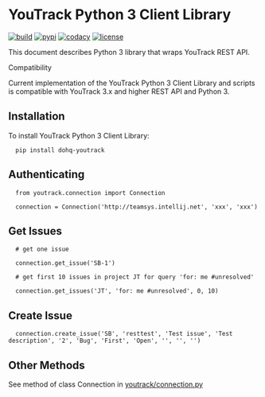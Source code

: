 YouTrack Python 3 Client Library
================================

[![build](https://travis-ci.org/devopshq/youtrack.svg?branch=master)](https://travis-ci.org/devopshq/youtrack) [![pypi](https://img.shields.io/pypi/v/dohq-youtrack.svg)](https://pypi.python.org/pypi/dohq-youtrack) [![codacy](https://api.codacy.com/project/badge/Grade/30f18d23f1a5481cb3c5ca6570458ad7)](https://www.codacy.com/app/tim55667757/youtrack/dashboard) [![license](https://img.shields.io/pypi/l/dohq-youtrack.svg)](https://github.com/devopshq/youtrack/blob/master/LICENSE)

This document describes Python 3 library that wraps YouTrack REST API.

Compatibility

Current implementation of the YouTrack Python 3 Client Library and scripts is compatible with YouTrack 3.x and higher REST API and Python 3.

Installation
------------

To install YouTrack Python 3 Client Library:

```
  pip install dohq-youtrack
```

Authenticating
--------------

```
  from youtrack.connection import Connection

  connection = Connection('http://teamsys.intellij.net', 'xxx', 'xxx')
```

Get Issues
----------

```
  # get one issue

  connection.get_issue('SB-1')
```

```
  # get first 10 issues in project JT for query 'for: me #unresolved'

  connection.get_issues('JT', 'for: me #unresolved', 0, 10)
```

Create Issue
------------

```
  connection.create_issue('SB', 'resttest', 'Test issue', 'Test description', '2', 'Bug', 'First', 'Open', '', '', '')
```

Other Methods
-------------

See method of class Connection in [youtrack/connection.py](https://github.com/devopshq/youtrack/blob/master/youtrack/connection.py)
